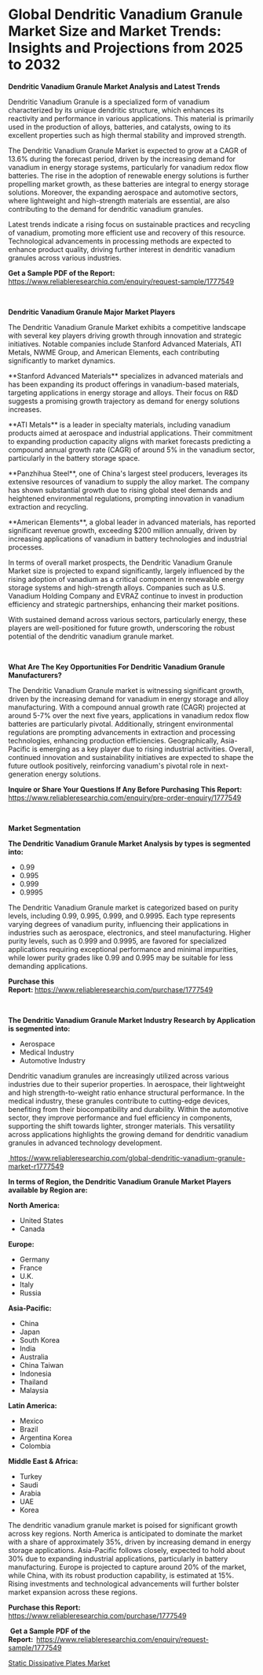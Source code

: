<p><h1>Global Dendritic Vanadium Granule Market Size and Market Trends: Insights and Projections from 2025 to 2032</h1></p><p><strong>Dendritic Vanadium Granule Market Analysis and Latest Trends</strong></p>
<p><p>Dendritic Vanadium Granule is a specialized form of vanadium characterized by its unique dendritic structure, which enhances its reactivity and performance in various applications. This material is primarily used in the production of alloys, batteries, and catalysts, owing to its excellent properties such as high thermal stability and improved strength.</p><p>The Dendritic Vanadium Granule Market is expected to grow at a CAGR of 13.6% during the forecast period, driven by the increasing demand for vanadium in energy storage systems, particularly for vanadium redox flow batteries. The rise in the adoption of renewable energy solutions is further propelling market growth, as these batteries are integral to energy storage solutions. Moreover, the expanding aerospace and automotive sectors, where lightweight and high-strength materials are essential, are also contributing to the demand for dendritic vanadium granules.</p><p>Latest trends indicate a rising focus on sustainable practices and recycling of vanadium, promoting more efficient use and recovery of this resource. Technological advancements in processing methods are expected to enhance product quality, driving further interest in dendritic vanadium granules across various industries.</p></p>
<p><strong>Get a Sample PDF of the Report:&nbsp;</strong> <a href="https://www.reliableresearchiq.com/enquiry/request-sample/1777549?utm_campaign=2335&utm_medium=2&utm_source=Github&utm_content=ia&utm_term=28022025&utm_id=dendritic-vanadium-granule">https://www.reliableresearchiq.com/enquiry/request-sample/1777549</a></p>
<p>&nbsp;</p>
<p><strong>Dendritic Vanadium Granule Major Market Players</strong></p>
<p><p>The Dendritic Vanadium Granule Market exhibits a competitive landscape with several key players driving growth through innovation and strategic initiatives. Notable companies include Stanford Advanced Materials, ATI Metals, NWME Group, and American Elements, each contributing significantly to market dynamics.</p><p>**Stanford Advanced Materials** specializes in advanced materials and has been expanding its product offerings in vanadium-based materials, targeting applications in energy storage and alloys. Their focus on R&D suggests a promising growth trajectory as demand for energy solutions increases.</p><p>**ATI Metals** is a leader in specialty materials, including vanadium products aimed at aerospace and industrial applications. Their commitment to expanding production capacity aligns with market forecasts predicting a compound annual growth rate (CAGR) of around 5% in the vanadium sector, particularly in the battery storage space.</p><p>**Panzhihua Steel**, one of China's largest steel producers, leverages its extensive resources of vanadium to supply the alloy market. The company has shown substantial growth due to rising global steel demands and heightened environmental regulations, prompting innovation in vanadium extraction and recycling.</p><p>**American Elements**, a global leader in advanced materials, has reported significant revenue growth, exceeding $200 million annually, driven by increasing applications of vanadium in battery technologies and industrial processes.</p><p>In terms of overall market prospects, the Dendritic Vanadium Granule Market size is projected to expand significantly, largely influenced by the rising adoption of vanadium as a critical component in renewable energy storage systems and high-strength alloys. Companies such as U.S. Vanadium Holding Company and EVRAZ continue to invest in production efficiency and strategic partnerships, enhancing their market positions.</p><p>With sustained demand across various sectors, particularly energy, these players are well-positioned for future growth, underscoring the robust potential of the dendritic vanadium granule market.</p></p>
<p>&nbsp;</p>
<p><strong>What Are The Key Opportunities For Dendritic Vanadium Granule Manufacturers?</strong></p>
<p><p>The Dendritic Vanadium Granule market is witnessing significant growth, driven by the increasing demand for vanadium in energy storage and alloy manufacturing. With a compound annual growth rate (CAGR) projected at around 5-7% over the next five years, applications in vanadium redox flow batteries are particularly pivotal. Additionally, stringent environmental regulations are prompting advancements in extraction and processing technologies, enhancing production efficiencies. Geographically, Asia-Pacific is emerging as a key player due to rising industrial activities. Overall, continued innovation and sustainability initiatives are expected to shape the future outlook positively, reinforcing vanadium's pivotal role in next-generation energy solutions.</p></p>
<p><strong>Inquire or Share Your Questions If Any Before Purchasing This Report:</strong> <a href="https://www.reliableresearchiq.com/enquiry/pre-order-enquiry/1777549?utm_campaign=2335&utm_medium=2&utm_source=Github&utm_content=ia&utm_term=28022025&utm_id=dendritic-vanadium-granule">https://www.reliableresearchiq.com/enquiry/pre-order-enquiry/1777549</a></p>
<p>&nbsp;</p>
<p><strong>Market Segmentation</strong></p>
<p><strong>The Dendritic Vanadium Granule Market Analysis by types is segmented into:</strong></p>
<p><ul><li>0.99</li><li>0.995</li><li>0.999</li><li>0.9995</li></ul></p>
<p><p>The Dendritic Vanadium Granule market is categorized based on purity levels, including 0.99, 0.995, 0.999, and 0.9995. Each type represents varying degrees of vanadium purity, influencing their applications in industries such as aerospace, electronics, and steel manufacturing. Higher purity levels, such as 0.999 and 0.9995, are favored for specialized applications requiring exceptional performance and minimal impurities, while lower purity grades like 0.99 and 0.995 may be suitable for less demanding applications.</p></p>
<p><strong>Purchase this Report:&nbsp;</strong><a href="https://www.reliableresearchiq.com/purchase/1777549?utm_campaign=2335&utm_medium=2&utm_source=Github&utm_content=ia&utm_term=28022025&utm_id=dendritic-vanadium-granule">https://www.reliableresearchiq.com/purchase/1777549</a></p>
<p>&nbsp;</p>
<p><strong>The Dendritic Vanadium Granule Market Industry Research by Application is segmented into:</strong></p>
<p><ul><li>Aerospace</li><li>Medical Industry</li><li>Automotive Industry</li></ul></p>
<p><p>Dendritic vanadium granules are increasingly utilized across various industries due to their superior properties. In aerospace, their lightweight and high strength-to-weight ratio enhance structural performance. In the medical industry, these granules contribute to cutting-edge devices, benefiting from their biocompatibility and durability. Within the automotive sector, they improve performance and fuel efficiency in components, supporting the shift towards lighter, stronger materials. This versatility across applications highlights the growing demand for dendritic vanadium granules in advanced technology development.</p></p>
<p><a href="https://www.reliableresearchiq.com/global-dendritic-vanadium-granule-market-r1777549?utm_campaign=2335&utm_medium=2&utm_source=Github&utm_content=ia&utm_term=28022025&utm_id=dendritic-vanadium-granule">&nbsp;https://www.reliableresearchiq.com/global-dendritic-vanadium-granule-market-r1777549</a></p>
<p><strong>In terms of Region, the Dendritic Vanadium Granule Market Players available by Region are:</strong></p>
<p>
    <p> <strong> North America: </strong>
        <ul>
            <li>United States</li>
            <li>Canada</li>
        </ul>
        </p> 
    <p> <strong> Europe: </strong>
        <ul>
            <li>Germany</li>
            <li>France</li>
            <li>U.K.</li>
            <li>Italy</li>
            <li>Russia</li>
        </ul>
        </p> 
    <p> <strong> Asia-Pacific: </strong>
        <ul>
            <li>China</li>
            <li>Japan</li>
            <li>South Korea</li>
            <li>India</li>
            <li>Australia</li>
            <li>China Taiwan</li>
            <li>Indonesia</li>
            <li>Thailand</li>
            <li>Malaysia</li>
        </ul>
        </p> 
    <p> <strong> Latin America: </strong>
        <ul>
            <li>Mexico</li>
            <li>Brazil</li>
            <li>Argentina Korea</li>
            <li>Colombia</li>
        </ul>
        </p> 
    <p> <strong> Middle East & Africa: </strong>
        <ul>
            <li>Turkey</li>
            <li>Saudi</li>
            <li>Arabia</li>
            <li>UAE</li>
            <li>Korea</li>
        </ul>
    </p>
    </p>
<p><p>The dendritic vanadium granule market is poised for significant growth across key regions. North America is anticipated to dominate the market with a share of approximately 35%, driven by increasing demand in energy storage applications. Asia-Pacific follows closely, expected to hold about 30% due to expanding industrial applications, particularly in battery manufacturing. Europe is projected to capture around 20% of the market, while China, with its robust production capability, is estimated at 15%. Rising investments and technological advancements will further bolster market expansion across these regions.</p></p>
<p><strong>Purchase this Report: </strong><a href="https://www.reliableresearchiq.com/purchase/1777549?utm_campaign=2335&utm_medium=2&utm_source=Github&utm_content=ia&utm_term=28022025&utm_id=dendritic-vanadium-granule">https://www.reliableresearchiq.com/purchase/1777549</a></p>
<p>&nbsp;<strong>Get a Sample PDF of the Report:&nbsp;&nbsp;</strong><a href="https://www.reliableresearchiq.com/enquiry/request-sample/1777549?utm_campaign=2335&utm_medium=2&utm_source=Github&utm_content=ia&utm_term=28022025&utm_id=dendritic-vanadium-granule">https://www.reliableresearchiq.com/enquiry/request-sample/1777549</a></p>
<p><strong></strong></p>
<p><p><a href="https://github.com/norbeludie83/Market-Research-Report-List-1/blob/main/static-dissipative-plates-market.md?utm_campaign=2335&utm_medium=2&utm_source=Github&utm_content=ia&utm_term=28022025&utm_id=dendritic-vanadium-granule">Static Dissipative Plates Market</a></p></p>